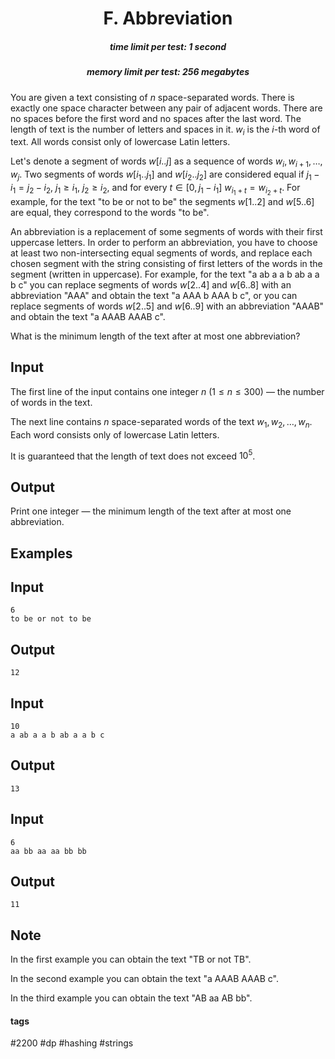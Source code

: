 <h1 style='text-align: center;'> F. Abbreviation</h1>

<h5 style='text-align: center;'>time limit per test: 1 second</h5>
<h5 style='text-align: center;'>memory limit per test: 256 megabytes</h5>

You are given a text consisting of $n$ space-separated words. There is exactly one space character between any pair of adjacent words. There are no spaces before the first word and no spaces after the last word. The length of text is the number of letters and spaces in it. $w_i$ is the $i$-th word of text. All words consist only of lowercase Latin letters.

Let's denote a segment of words $w[i..j]$ as a sequence of words $w_i, w_{i + 1}, \dots, w_j$. Two segments of words $w[i_1 .. j_1]$ and $w[i_2 .. j_2]$ are considered equal if $j_1 - i_1 = j_2 - i_2$, $j_1 \ge i_1$, $j_2 \ge i_2$, and for every $t \in [0, j_1 - i_1]$ $w_{i_1 + t} = w_{i_2 + t}$. For example, for the text "to be or not to be" the segments $w[1..2]$ and $w[5..6]$ are equal, they correspond to the words "to be".

An abbreviation is a replacement of some segments of words with their first uppercase letters. In order to perform an abbreviation, you have to choose at least two non-intersecting equal segments of words, and replace each chosen segment with the string consisting of first letters of the words in the segment (written in uppercase). For example, for the text "a ab a a b ab a a b c" you can replace segments of words $w[2..4]$ and $w[6..8]$ with an abbreviation "AAA" and obtain the text "a AAA b AAA b c", or you can replace segments of words $w[2..5]$ and $w[6..9]$ with an abbreviation "AAAB" and obtain the text "a AAAB AAAB c".

What is the minimum length of the text after at most one abbreviation?

## Input

The first line of the input contains one integer $n$ ($1 \le n \le 300$) — the number of words in the text.

The next line contains $n$ space-separated words of the text $w_1, w_2, \dots, w_n$. Each word consists only of lowercase Latin letters.

It is guaranteed that the length of text does not exceed $10^5$.

## Output

Print one integer — the minimum length of the text after at most one abbreviation.

## Examples

## Input


```
6  
to be or not to be  

```
## Output


```
12  

```
## Input


```
10  
a ab a a b ab a a b c  

```
## Output


```
13  

```
## Input


```
6  
aa bb aa aa bb bb  

```
## Output


```
11  

```
## Note

In the first example you can obtain the text "TB or not TB".

In the second example you can obtain the text "a AAAB AAAB c".

In the third example you can obtain the text "AB aa AB bb".



#### tags 

#2200 #dp #hashing #strings 